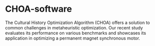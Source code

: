 # CHOA-software
The Cultural History Optimization Algorithm (CHOA) offers a solution to common challenges in metaheuristic optimization. Our recent study evaluates its performance on various benchmarks and showcases its application in optimizing a permanent magnet synchronous motor.
